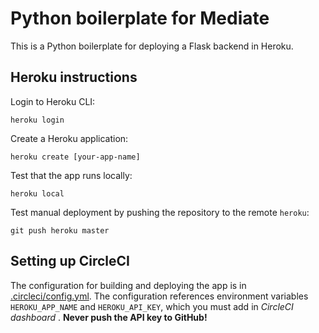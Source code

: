 # Python boilerplate for Mediate

This is a Python boilerplate for deploying a Flask backend in Heroku.

## Heroku instructions

Login to Heroku CLI:

```
heroku login
```

Create a Heroku application:

```
heroku create [your-app-name]
```

Test that the app runs locally:

```
heroku local
```

Test manual deployment by pushing the repository to the remote `heroku`:

```
git push heroku master
```

## Setting up CircleCI

The configuration for building and deploying the app is in [.circleci/config.yml](./.circleci/config.yml). The configuration references environment variables `HEROKU_APP_NAME` and `HEROKU_API_KEY`, which you must add in _CircleCI dashboard_ . **Never push the API key to GitHub!**
